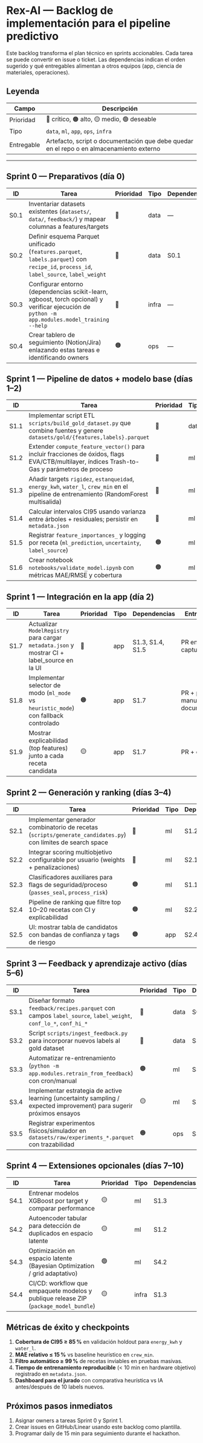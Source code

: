 # Rex-AI — Backlog de implementación para el pipeline predictivo

Este backlog transforma el plan técnico en sprints accionables. Cada tarea se puede convertir en issue o ticket. Las dependencias indican el orden sugerido y qué entregables alimentan a otros equipos (app, ciencia de materiales, operaciones).

## Leyenda

| Campo | Descripción |
| --- | --- |
| Prioridad | 🔴 crítico, 🟠 alto, 🟡 medio, 🟢 deseable |
| Tipo | `data`, `ml`, `app`, `ops`, `infra` |
| Entregable | Artefacto, script o documentación que debe quedar en el repo o en almacenamiento externo |

---

## Sprint 0 — Preparativos (día 0)

| ID | Tarea | Prioridad | Tipo | Dependencias | Entregable |
| --- | --- | --- | --- | --- | --- |
| S0.1 | Inventariar datasets existentes (`datasets/`, `data/`, `feedback/`) y mapear columnas a features/targets | 🔴 | data | — | `docs/data_inventory.md` |
| S0.2 | Definir esquema Parquet unificado (`features.parquet`, `labels.parquet`) con `recipe_id`, `process_id`, `label_source`, `label_weight` | 🔴 | data | S0.1 | `datasets/schema.yaml` |
| S0.3 | Configurar entorno (dependencias scikit-learn, xgboost, torch opcional) y verificar ejecución de `python -m app.modules.model_training --help` | 🔴 | infra | — | Log de instalación + `requirements-lock.txt` opcional |
| S0.4 | Crear tablero de seguimiento (Notion/Jira) enlazando estas tareas e identificando owners | 🟠 | ops | — | URL del tablero (ver `docs/CHANGELOG.md`) |

## Sprint 1 — Pipeline de datos + modelo base (días 1–2)

| ID | Tarea | Prioridad | Tipo | Dependencias | Entregable |
| --- | --- | --- | --- | --- | --- |
| S1.1 | Implementar script ETL `scripts/build_gold_dataset.py` que combine fuentes y genere `datasets/gold/{features,labels}.parquet` | 🔴 | data | S0.2 | Script + Parquet de muestra |
| S1.2 | Extender `compute_feature_vector()` para incluir fracciones de óxidos, flags EVA/CTB/multilayer, índices Trash-to-Gas y parámetros de proceso | 🔴 | ml | S1.1 | PR con cambios + pruebas unitarias |
| S1.3 | Añadir targets `rigidez`, `estanqueidad`, `energy_kwh`, `water_l`, `crew_min` en el pipeline de entrenamiento (RandomForest multisalida) | 🔴 | ml | S1.1 | `data/models/rexai_regressor.joblib`, `metadata.json` |
| S1.4 | Calcular intervalos CI95 usando varianza entre árboles + residuales; persistir en `metadata.json` | 🔴 | ml | S1.3 | Campos `confidence_interval` por target |
| S1.5 | Registrar `feature_importances_` y logging por receta (`ml_prediction`, `uncertainty`, `label_source`) | 🟠 | ml | S1.3 | Actualización en `app/modules/model_registry.py` |
| S1.6 | Crear notebook `notebooks/validate_model.ipynb` con métricas MAE/RMSE y cobertura | 🟠 | ml | S1.3 | Notebook con gráficos guardados |

## Sprint 1 — Integración en la app (día 2)

| ID | Tarea | Prioridad | Tipo | Dependencias | Entregable |
| --- | --- | --- | --- | --- | --- |
| S1.7 | Actualizar `ModelRegistry` para cargar `metadata.json` y mostrar CI + label_source en la UI | 🔴 | app | S1.3, S1.4, S1.5 | PR en `app/` + capturas UI |
| S1.8 | Implementar selector de modo (`ml_mode` vs `heuristic_mode`) con fallback controlado | 🟠 | app | S1.7 | PR + prueba manual documentada |
| S1.9 | Mostrar explicabilidad (top features) junto a cada receta candidata | 🟡 | app | S1.7 | PR + captura |

## Sprint 2 — Generación y ranking (días 3–4)

| ID | Tarea | Prioridad | Tipo | Dependencias | Entregable |
| --- | --- | --- | --- | --- | --- |
| S2.1 | Implementar generador combinatorio de recetas (`scripts/generate_candidates.py`) con límites de search space | 🔴 | ml | S1.2 | Script + JSON de candidatos |
| S2.2 | Integrar scoring multiobjetivo configurable por usuario (weights + penalizaciones) | 🔴 | ml | S2.1 | Función `score_recipe()` con tests |
| S2.3 | Clasificadores auxiliares para flags de seguridad/proceso (`passes_seal`, `process_risk`) | 🟠 | ml | S1.1 | Modelos guardados + métricas |
| S2.4 | Pipeline de ranking que filtre top 10–20 recetas con CI y explicabilidad | 🟠 | ml | S2.2, S2.3 | `scripts/rank_candidates.py` |
| S2.5 | UI: mostrar tabla de candidatos con bandas de confianza y tags de riesgo | 🟠 | app | S2.4 | PR + captura |

## Sprint 3 — Feedback y aprendizaje activo (días 5–6)

| ID | Tarea | Prioridad | Tipo | Dependencias | Entregable |
| --- | --- | --- | --- | --- | --- |
| S3.1 | Diseñar formato `feedback/recipes.parquet` con campos `label_source`, `label_weight`, `conf_lo_*`, `conf_hi_*` | 🔴 | data | S0.2 | Esquema + ejemplo |
| S3.2 | Script `scripts/ingest_feedback.py` para incorporar nuevos labels al gold dataset | 🔴 | data | S3.1, S1.1 | Script + test |
| S3.3 | Automatizar re-entrenamiento (`python -m app.modules.retrain_from_feedback`) con cron/manual | 🟠 | ml | S3.2 | Job o documentación |
| S3.4 | Implementar estrategia de active learning (uncertainty sampling / expected improvement) para sugerir próximos ensayos | 🟡 | ml | S2.4 | Módulo `app/modules/active_learning.py` |
| S3.5 | Registrar experimentos físicos/simulador en `datasets/raw/experiments_*.parquet` con trazabilidad | 🟠 | ops | S3.1 | Guía operativa |

## Sprint 4 — Extensiones opcionales (días 7–10)

| ID | Tarea | Prioridad | Tipo | Dependencias | Entregable |
| --- | --- | --- | --- | --- | --- |
| S4.1 | Entrenar modelos XGBoost por target y comparar performance | 🟡 | ml | S1.3 | Resultados en notebook + modelos |
| S4.2 | Autoencoder tabular para detección de duplicados en espacio latente | 🟡 | ml | S1.2 | `autoencoder.pt`, documentación |
| S4.3 | Optimización en espacio latente (Bayesian Optimization / grid adaptativo) | 🟢 | ml | S4.2 | Script `optimize_latent.py` |
| S4.4 | CI/CD: workflow que empaquete modelos y publique release ZIP (`package_model_bundle`) | 🟡 | infra | S1.3 | Archivo YAML de pipeline |

## Métricas de éxito y checkpoints

1. **Cobertura de CI95 ≥ 85 %** en validación holdout para `energy_kwh` y `water_l`.
2. **MAE relativo ≤ 15 %** vs baseline heurístico en `crew_min`.
3. **Filtro automático ≥ 99 %** de recetas inviables en pruebas masivas.
4. **Tiempo de entrenamiento reproducible** (< 10 min en hardware objetivo) registrado en `metadata.json`.
5. **Dashboard para el jurado** con comparativa heurística vs IA antes/después de 10 labels nuevos.

## Próximos pasos inmediatos

1. Asignar owners a tareas Sprint 0 y Sprint 1.
2. Crear issues en GitHub/Linear usando este backlog como plantilla.
3. Programar daily de 15 min para seguimiento durante el hackathon.
